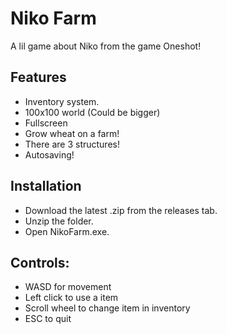 # Niko Farm
 A lil game about Niko from the game Oneshot!




## Features

- Inventory system.
- 100x100 world (Could be bigger)
- Fullscreen
- Grow wheat on a farm!
- There are 3 structures!
- Autosaving!


## Installation

- Download the latest .zip from the releases tab.
- Unzip the folder.
- Open NikoFarm.exe.
    
## Controls:
- WASD for movement
- Left click to use a item
- Scroll wheel to change item in inventory
- ESC to quit
